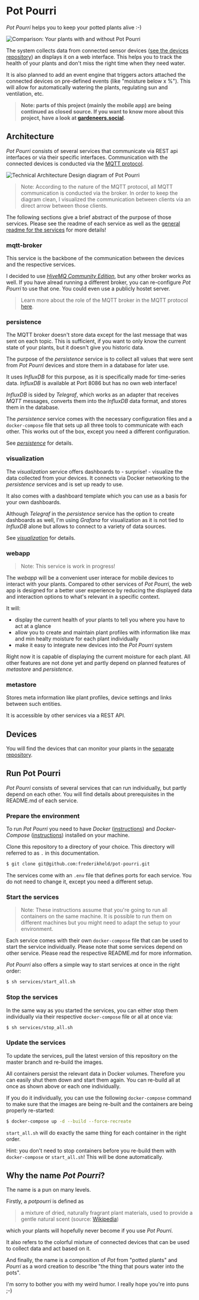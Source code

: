 # Pot Pourri

_Pot Pourri_ helps you to keep your potted plants alive :-)

![Comparison: Your plants with and without Pot Pourri](./docs/header.jpg)

The system collects data from connected sensor devices ([see the devices repository](https://github.com/frederikheld/pot-pourri-devices)) an displays it on a web interface. This helps you to track the health of your plants and don't miss the right time when they need water.

It is also planned to add an event engine that triggers actors attached the connected devices on pre-defined events (like "moisture below x %"). This will allow for automatically watering the plants, regulating sun and ventilation, etc.

> __Note: parts of this project (mainly the mobile app) are being continued as closed source. If you want to know more about this project, have a look at [gardeneers.social](https://gardeneers.social).__

## Architecture

_Pot Pourri_ consists of several services that communicate via REST api interfaces or via their specific interfaces. Communication with the connected devices is conducted via the [MQTT protocol](https://en.wikipedia.org/wiki/MQTT).

![Technical Architecture Design diagram of Pot Pourri](http://www.plantuml.com/plantuml/proxy?src=https://raw.github.com/frederikheld/pot-pourri/master/docs/technical_architecture_design.plantuml&cache=no)

> Note: According to the nature of the MQTT protocol, all MQTT communication is conducted via the broker. In order to keep the diagram clean, I visualized the communication between clients via an direct arrow between those clients.

The following sections give a brief abstract of the purpose of those services. Please see the readme of each service as well as the [general readme for the services](./services/README.md) for more details!

### mqtt-broker

This service is the backbone of the communication between the devices and the respective services.

I decided to use [_HiveMQ Community Edition_](https://www.hivemq.com/), but any other broker works as well. If you have alread running a different broker, you can re-configure _Pot Pourri_ to use that one. You could even use a publicly hostet server.

> Learn more about the role of the MQTT broker in the MQTT protocol [here](https://www.hivemq.com/blog/mqtt-essentials-part-3-client-broker-connection-establishment/).

### persistence

The MQTT broker doesn't store data except for the last message that was sent on each topic. This is sufficient, if you want to only know the current state of your plants, but it doesn't give you historic data.

The purpose of the _persistence_ service is to collect all values that were sent from _Pot Pourri_ devices and store them in a database for later use.

It uses _InfluxDB_ for this purpose, as it is specifically made for time-series data. _InfluxDB_ is available at Port 8086 but has no own web interface!

_InfluxDB_ is sided by _Telegraf_, which works as an adapter that receives _MQTT_ messages, converts them into the _InfluxDB_ data format, and stores them in the database.

The _persistence_ service comes with the necessary configuration files and a `docker-compose` file that sets up all three tools to communicate with each other. This works out of the box, except you need a different configuration.

See [_persistence_](./services/persistence/README.md) for details.

### visualization

The _visualization_ service offers dashboards to - surprise! - visualize the data collected from your devices. It connects via Docker networking to the _persistence_ services and is set up ready to use.

It also comes with a dashboard template which you can use as a basis for your own dashboards.

Although _Telegraf_ in the _persistence_ service has the option to create dashboards as well, I'm using _Grafana_ for visualization as it is not tied to _InfluxDB_ alone but allows to connect to a variety of data sources.

See [_visualization_](./services/visualization/README.md) for details.

### webapp

> Note: This service is work in progress!

The _webapp_ will be a convenient user interace for mobile devices to interact with your plants. Compared to other services of _Pot Pourri_, the web app is designed for a better user experience by reducing the displayed data and interaction options to what's relevant in a specific context.

It will:

* display the current health of your plants to tell you where you have to act at a glance
* allow you to create and maintain plant profiles with information like max and min healty moisture for each plant individually
* make it easy to integrate new devices into the _Pot Pourri_ system

Right now it is capable of displaying the current moisture for each plant. All other features are not done yet and partly depend on planned features of _metastore_ and _persistence_.

### metastore

Stores meta information like plant profiles, device settings and links between such entities.

It is accessible by other services via a REST API.

## Devices

You will find the devices that can monitor your plants in the [separate repository](https://github.com/frederikheld/pot-pourri-devices.git).

## Run Pot Pourri

_Pot Pourri_ consists of several services that can run individually, but partly depend on each other. You will find details about prerequisites in the README.md of each service.

### Prepare the environment

To run _Pot Pourri_ you need to have _Docker_ ([instructions](https://docs.docker.com/install/)) and _Docker-Compose_ ([instructions](https://docs.docker.com/compose/install/)) installed on your machine.

Clone this repository to a directory of your choice. This directory will referred to as `.` in this documentation.

```sh
$ git clone git@github.com:frederikheld/pot-pourri.git
```

The services come with an `.env` file that defines ports for each service. You do not need to change it, except you need a different setup.

### Start the services

> Note: These instructions assume that you're going to run all containers on the same machine. It is possible to run them on different machines but you might need to adapt the setup to your environment.

Each service comes with their own `docker-compose` file that can be used to start the service individually. Please note that some services depend on other service. Please read the respective README.md for more information.

_Pot Pourri_ also offers a simple way to start services at once in the right order:

```sh
$ sh services/start_all.sh
```

### Stop the services

In the same way as you started the services, you can either stop them individually via their respective `docker-compose` file or all at once via:

```sh
$ sh services/stop_all.sh
```

### Update the services

To update the services, pull the latest version of this repository on the master branch and re-build the images.

All containers persist the relevant data in Docker volumes. Therefore you can easily shut them down and start them again. You can re-build all at once as shown above or each one individually.

If you do it individually, you can use the following `docker-compose` command to make sure that the images are being re-built and the containers are being properly re-started:

```sh
$ docker-compose up -d --build --force-recreate
```

`start_all.sh` will do exactly the same thing for each container in the right order.

Hint: you don't need to stop containers before you re-build them with `docker-compose` or `start_all.sh`! This will be done automatically.

## Why the name _Pot Pourri_?

The name is a pun on many levels.

Firstly, a _potpourri_ is defined as 

> a mixture of dried, naturally fragrant plant materials, used to provide a gentle natural scent (source: [Wikipedia](https://en.wikipedia.org/wiki/Potpourri))

which your plants will hopefully never become if you use _Pot Pourri_.

It also refers to the colorful mixture of connected devices that can be used to collect data and act based on it.

And finally, the name is a composition of _Pot_ from "potted plants" and _Pourri_ as a word creation to describe "the thing that pours water into the pots".

I'm sorry to bother you with my weird humor. I really hope you're into puns ;-)
